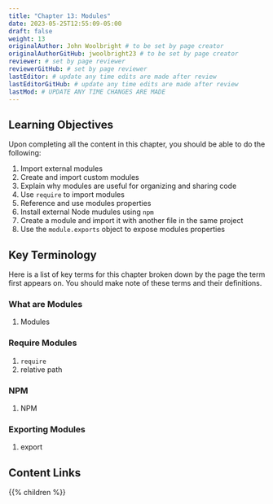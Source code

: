 ```yaml
---
title: "Chapter 13: Modules"
date: 2023-05-25T12:55:09-05:00
draft: false
weight: 13
originalAuthor: John Woolbright # to be set by page creator
originalAuthorGitHub: jwoolbright23 # to be set by page creator
reviewer: # set by page reviewer
reviewerGitHub: # set by page reviewer
lastEditor: # update any time edits are made after review
lastEditorGitHub: # update any time edits are made after review
lastMod: # UPDATE ANY TIME CHANGES ARE MADE
---
```


## Learning Objectives
Upon completing all the content in this chapter, you should be able to do the following:

1. Import external modules
1. Create and import custom modules
1. Explain why modules are useful for organizing and sharing code
1. Use `require` to import modules
1. Reference and use modules properties
1. Install external Node mudules using `npm`
1. Create a module and import it with another file in the same project
1. Use the `module.exports` object to expose modules properties

## Key Terminology
Here is a list of key terms for this chapter broken down by the page the term first appears on. You should make note of these terms and their definitions.

### What are Modules
1. Modules

### Require Modules
1. `require`
1. relative path

### NPM
1. NPM

### Exporting Modules
1. export

## Content Links

{{% children %}}